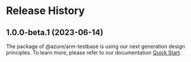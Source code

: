 # Release History
    
## 1.0.0-beta.1 (2023-06-14)

The package of @azure/arm-testbase is using our next generation design principles. To learn more, please refer to our documentation [Quick Start](https://aka.ms/js-track2-quickstart).

